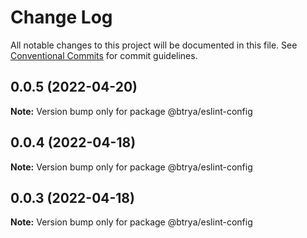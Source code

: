 # Change Log

All notable changes to this project will be documented in this file.
See [Conventional Commits](https://conventionalcommits.org) for commit guidelines.

## 0.0.5 (2022-04-20)

**Note:** Version bump only for package @btrya/eslint-config





## 0.0.4 (2022-04-18)

**Note:** Version bump only for package @btrya/eslint-config





## 0.0.3 (2022-04-18)

**Note:** Version bump only for package @btrya/eslint-config
